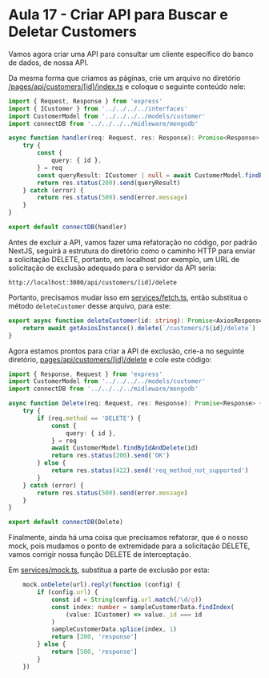 # Aula 17 - Criar API para Buscar e Deletar Customers

Vamos agora criar uma API para consultar um cliente específico do banco de dados, de
nossa API.

Da mesma forma que criamos as páginas, crie um arquivo no diretório
[/pages/api/customers/[id]/index.ts](/pages/api/customers/[id]/index.ts) e coloque o seguinte conteúdo nele:
```typescript
import { Request, Response } from 'express'
import { ICustomer } from '../../../../interfaces'
import CustomerModel from '../../../../models/customer'
import connectDB from '../../../../midleware/mongodb'

async function handler(req: Request, res: Response): Promise<Response> {
    try {
        const {
            query: { id },
        } = req
        const queryResult: ICustomer | null = await CustomerModel.findById(id)
        return res.status(200).send(queryResult)
    } catch (error) {
        return res.status(500).send(error.message)
    }
}

export default connectDB(handler)

```

Antes de excluir a API, vamos fazer uma refatoração no código, por padrão NextJS,
seguirá a estrutura do diretório como o caminho HTTP para enviar a solicitação DELETE, portanto, em localhost
por exemplo, um URL de solicitação de exclusão adequado para o servidor da API seria:
```
http://localhost:3000/api/customers/[id]/delete
```

Portanto, precisamos mudar isso em [services/fetch.ts](services/fetch.ts), então substitua o método ```deleteCustomer``` desse
arquivo, para este:
```typescript
export async function deleteCustomer(id: string): Promise<AxiosResponse> {
    return await getAxiosInstance().delete(`/customers/${id}/delete`)
}

```

Agora estamos prontos para criar a API de exclusão, crie-a no seguinte diretório,
[pages/api/customers/[id]/delete](pages/api/customers/[id]/delete) e cole este código:
```typescript
import { Response, Request } from 'express'
import CustomerModel from '../../../../models/customer'
import connectDB from '../../../../midleware/mongodb'

async function Delete(req: Request, res: Response): Promise<Response> {
    try {
        if (req.method == 'DELETE') {
            const {
                query: { id },
            } = req
            await CustomerModel.findByIdAndDelete(id)
            return res.status(200).send('OK')
        } else {
            return res.status(422).send('req_method_not_supported')
        }
    } catch (error) {
        return res.status(500).send(error.message)
    }
}

export default connectDB(Delete)

```

Finalmente, ainda há uma coisa que precisamos refatorar, que é o nosso mock, pois mudamos
o ponto de extremidade para a solicitação DELETE, vamos corrigir nossa função DELETE de interceptação.

Em [services/mock.ts](services/mock.ts), substitua a parte de exclusão por esta:
```typescript
    mock.onDelete(url).reply(function (config) {
        if (config.url) {
            const id = String(config.url.match(/\d/g))
            const index: number = sampleCustomerData.findIndex(
                (value: ICustomer) => value._id === id
            )
            sampleCustomerData.splice(index, 1)
            return [200, 'response']
        } else {
            return [500, 'response']
        }
    })

```